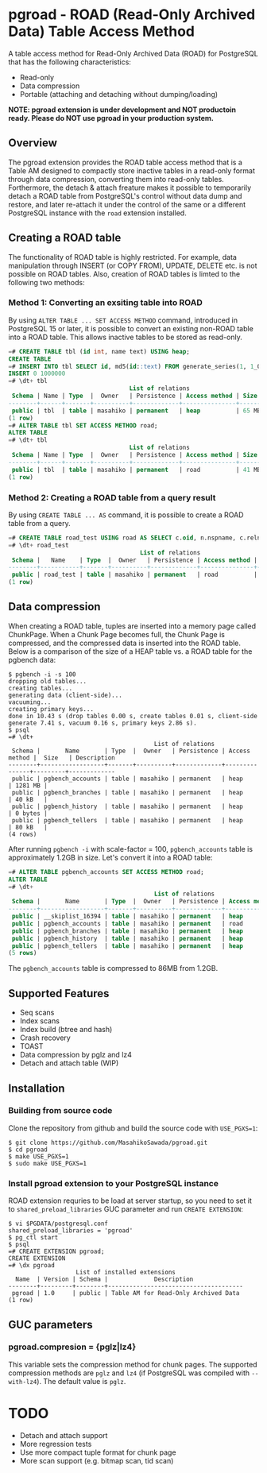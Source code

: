 # pgroad - ROAD (Read-Only Archived Data) Table Access Method

A table access method for Read-Only Archived Data (ROAD) for PostgreSQL that has the following characteristics:

- Read-only
- Data compression
- Portable (attaching and detaching without dumping/loading)

**NOTE: pgroad extension is under development and NOT productoin ready. Please do NOT use pgroad in your production system.**

## Overview

The pgroad extension provides the ROAD table access method that is a Table AM designed to compactly store inactive tables in a read-only format through data compression, converting them into read-only tables. Forthermore, the detach & attach freature makes it possible to temporarily detach a ROAD table from PostgreSQL's control without data dump and restore, and later re-attach it under the control of the same or a different PostgreSQL instance with the `road` extension installed.

## Creating a ROAD table

The functionality of ROAD table is highly restricted. For example, data manipulation through INSERT (or COPY FROM), UPDATE, DELETE etc. is not possible on ROAD tables. Also, creation of ROAD tables is limted to the following two methods:

### Method 1: Converting an exsiting table into ROAD

By using `ALTER TABLE ... SET ACCESS METHOD` command, introduced in PostgreSQL 15 or later, it is possible to convert an existing non-ROAD table into a ROAD table. This allows inactive tables to be stored as read-only.

```sql
=# CREATE TABLE tbl (id int, name text) USING heap;
CREATE TABLE
=# INSERT INTO tbl SELECT id, md5(id::text) FROM generate_series(1, 1_000_000) id; -- load data to tbl
INSERT 0 1000000
=# \dt+ tbl
                                  List of relations
 Schema | Name | Type  |  Owner   | Persistence | Access method | Size  | Description
--------+------+-------+----------+-------------+---------------+-------+-------------
 public | tbl  | table | masahiko | permanent   | heap          | 65 MB |
(1 row)
=# ALTER TABLE tbl SET ACCESS METHOD road;
ALTER TABLE
=# \dt+ tbl
                                  List of relations
 Schema | Name | Type  |  Owner   | Persistence | Access method | Size  | Description
--------+------+-------+----------+-------------+---------------+-------+-------------
 public | tbl  | table | masahiko | permanent   | road          | 41 MB |
(1 row)
```

### Method 2: Creating a ROAD table from a query result

By using `CREATE TABLE ... AS` command, it is possible to create a ROAD table from a query.

```sql
=# CREATE TABLE road_test USING road AS SELECT c.oid, n.nspname, c.relname FROM pg_class c JOIN pg_namespace n ON c.relnamespace = n.oid;
=# \dt+ road_test
                                     List of relations
 Schema |   Name    | Type  |  Owner   | Persistence | Access method | Size  | Description
--------+-----------+-------+----------+-------------+---------------+-------+-------------
 public | road_test | table | masahiko | permanent   | road          | 24 kB |
(1 row)
```

## Data compression

When creating a ROAD table, tuples are inserted into a memory page called ChunkPage. When a Chunk Page becomes full, the Chunk Page is compressed, and the compressed data is inserted into the ROAD table. Below is a comparison of the size of a HEAP table vs. a ROAD table for the pgbench data:

```
$ pgbench -i -s 100
dropping old tables...
creating tables...
generating data (client-side)...
vacuuming...
creating primary keys...
done in 10.43 s (drop tables 0.00 s, create tables 0.01 s, client-side generate 7.41 s, vacuum 0.16 s, primary keys 2.86 s).
$ psql
=# \dt+
                                         List of relations
 Schema |       Name       | Type  |  Owner   | Persistence | Access method |  Size   | Description
--------+------------------+-------+----------+-------------+---------------+---------+-------------
 public | pgbench_accounts | table | masahiko | permanent   | heap          | 1281 MB |
 public | pgbench_branches | table | masahiko | permanent   | heap          | 40 kB   |
 public | pgbench_history  | table | masahiko | permanent   | heap          | 0 bytes |
 public | pgbench_tellers  | table | masahiko | permanent   | heap          | 80 kB   |
(4 rows)
```

After running `pgbench -i` with scale-factor = 100, `pgbench_accounts` table is approximately 1.2GB in size. Let's convert it into a ROAD table:

```sql
=# ALTER TABLE pgbench_accounts SET ACCESS METHOD road;
ALTER TABLE
=# \dt+
                                         List of relations
 Schema |       Name       | Type  |  Owner   | Persistence | Access method |  Size   | Description
--------+------------------+-------+----------+-------------+---------------+---------+-------------
 public | __skiplist_16394 | table | masahiko | permanent   | heap          | 1768 kB |
 public | pgbench_accounts | table | masahiko | permanent   | road          | 86 MB   |
 public | pgbench_branches | table | masahiko | permanent   | heap          | 40 kB   |
 public | pgbench_history  | table | masahiko | permanent   | heap          | 0 bytes |
 public | pgbench_tellers  | table | masahiko | permanent   | heap          | 80 kB   |
(5 rows)
```

The `pgbench_accounts` table is compressed to 86MB from 1.2GB.

## Supported Features

- Seq scans
- Index scans
- Index build (btree and hash)
- Crash recovery
- TOAST
- Data compression by pglz and lz4
- Detach and attach table (WIP)

## Installation

### Building from source code

Clone the repository from github and build the source code with `USE_PGXS=1`:

```
$ git clone https://github.com/MasahikoSawada/pgroad.git
$ cd pgroad
$ make USE_PGXS=1
$ sudo make USE_PGXS=1
```

### Install pgroad extension to your PostgreSQL instance

ROAD extension requries to be load at server startup, so you need to set it to `shared_preload_libraries` GUC parameter and run `CREATE EXTENSION`:

```
$ vi $PGDATA/postgresql.conf
shared_preload_libraries = 'pgroad'
$ pg_ctl start
$ psql
=# CREATE EXTENSION pgroad;
CREATE EXTENSION
=# \dx pgroad
                   List of installed extensions
  Name  | Version | Schema |             Description
--------+---------+--------+--------------------------------------
 pgroad | 1.0     | public | Table AM for Read-Only Archived Data
(1 row)
```

## GUC parameters

### pgroad.compresion = {pglz|lz4}

This variable sets the compression method for chunk pages. The supported compression methods are `pglz` and `lz4` (if PostgreSQL was compiled with `--with-lz4`). The default value is `pglz`.

# TODO

- Detach and attach support
- More regression tests
- Use more compact tuple format for chunk page
- More scan support (e.g. bitmap scan, tid scan)
